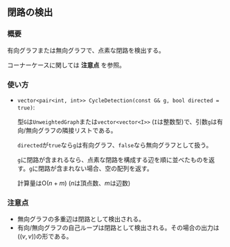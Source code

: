 ## 閉路の検出

<!-- TODO : 多重辺、自己ループがある場合の動作を確認 -->

### 概要

有向グラフまたは無向グラフで、点素な閉路を検出する。

コーナーケースに関しては **注意点** を参照。

### 使い方

- `vector<pair<int, int>> CycleDetection(const G& g, bool directed = true)`:
  
  型`G`は`UnweightedGraph`または`vector<vector<I>>` (`I`は整数型)で、引数`g`は有向/無向グラフの隣接リストである。
  
  `directed`が`true`なら`g`は有向グラフ、`false`なら無向グラフとして扱う。

  `g`に閉路が含まれるなら、点素な閉路を構成する辺を順に並べたものを返す。`g`に閉路が含まれない場合、空の配列を返す。
  
  計算量は$\mathrm{O}(n+m)$ ($n$は頂点数、$m$は辺数)

### 注意点

- 無向グラフの多重辺は閉路として検出される。
- 有向/無向グラフの自己ループは閉路として検出される。その場合の出力は$((v,v))$の形である。
